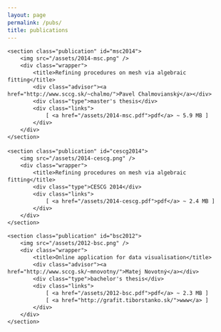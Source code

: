 ```yaml
---
layout: page
permalink: /pubs/
title: publications
---
```


<section class="publications" id="y2014">
    <title class="year">2014</title>

    <section class="publication" id="msc2014">
        <img src="/assets/2014-msc.png" />
        <div class="wrapper">
            <title>Refining procedures on mesh via algebraic fitting</title>
            <div class="advisor"><a href="http://www.sccg.sk/~chalmo/">Pavel Chalmovianský</a></div>
            <div class="type">master's thesis</div>
            <div class="links">
                [ <a href="/assets/2014-msc.pdf">pdf</a> ~ 5.9 MB ]
            </div>
        </div>
    </section>

    <section class="publication" id="cescg2014">
        <img src="/assets/2014-cescg.png" />
        <div class="wrapper">
            <title>Refining procedures on mesh via algebraic fitting</title>
            <div class="type">CESCG 2014</div>
            <div class="links">
                [ <a href="/assets/2014-cescg.pdf">pdf</a> ~ 2.4 MB ]
            </div>
        </div>
    </section>
</section>

<section class="publications" id="y2012">
    <title class="year">2012</title>

    <section class="publication" id="bsc2012">
        <img src="/assets/2012-bsc.png" />
        <div class="wrapper">
            <title>Online application for data visualisation</title>
            <div class="advisor"><a href="http://www.sccg.sk/~mnovotny/">Matej Novotný</a></div>
            <div class="type">bachelor's thesis</div>
            <div class="links">
                [ <a href="/assets/2012-bsc.pdf">pdf</a> ~ 2.3 MB ]
                [ <a href="http://grafit.tiborstanko.sk/">www</a> ]
            </div>
        </div>
    </section>
</section>
